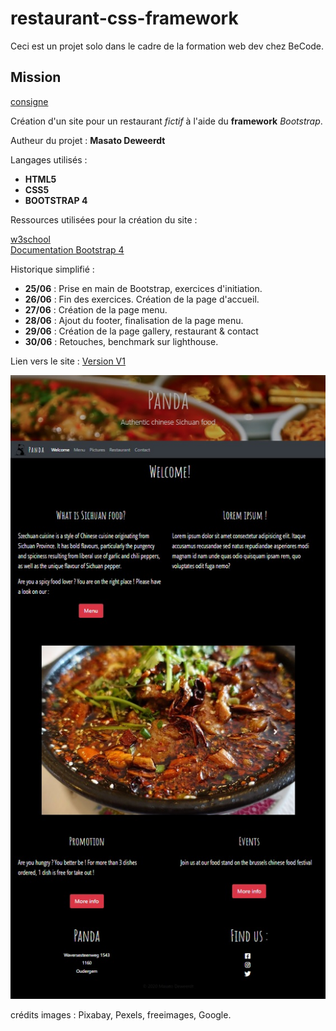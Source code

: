# restaurant-css-framework

Ceci est un projet solo dans le cadre de la formation web dev chez BeCode.

## Mission

[consigne](https://github.com/becodeorg/BXL-Swartz-3-21/blob/master/03-HTML-CSS/bootstrap/restaurant.adoc) 

Création d'un site pour un restaurant *fictif* à l'aide du **framework** *Bootstrap*.

Autheur du projet : **Masato Deweerdt**

Langages utilisés :

* **HTML5**
* **CSS5**
* **BOOTSTRAP 4**

Ressources utilisées pour la création du site :

[w3school](https://www.w3schools.com/)  
[Documentation Bootstrap 4](https://getbootstrap.com/docs/4.1/getting-started/introduction/)

Historique simplifié :

* **25/06** : Prise en main de Bootstrap, exercices d'initiation.
* **26/06** : Fin des exercices. Création de la page d'accueil.
* **27/06** : Création de la page menu.
* **28/06** : Ajout du footer, finalisation de la page menu.
* **29/06** : Création de la page gallery, restaurant & contact
* **30/06** : Retouches, benchmark sur lighthouse.

Lien vers le site : [Version V1](https://masatodeweerdt.github.io/restaurant-css-framework/.)

![V1 Screenshot](/screenshots/V1.jpg)

crédits images : Pixabay, Pexels, freeimages, Google.
